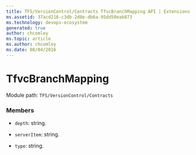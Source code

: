```yaml
---
title: TFS/VersionControl/Contracts TfvcBranchMapping API | Extensions for Azure DevOps Services
ms.assetid: 37acd216-c3db-2d8e-db6a-95dd50eab873
ms.technology: devops-ecosystem
generated: true
author: chcomley
ms.topic: article
ms.author: chcomley
ms.date: 08/04/2016
---
```


# TfvcBranchMapping

Module path: `TFS/VersionControl/Contracts`


### Members

* `depth`: string. 

* `serverItem`: string. 

* `type`: string. 

